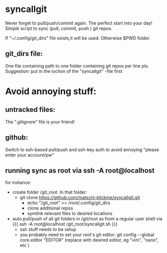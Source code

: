 # syncallgit
Never forget to pull/push/commit again. The perfect start into your day!
Simple script to sync (pull, commit, push )  git repos.

If "~/.config/git_dirs" file exists,it will be used. Otherwise $PWD folder. 

## git_dirs file: 
One file containing path to one folder containing git repos per line pls.
Suggestion: put in the loction of the "syncallgit" -file first

# Avoid annoying stuff:

## untracked files: 
The ".gitignore" file is your friend!

## github: 
Switch to ssh-based pull/push and ssh-key auth to avoid annoying "please enter your account/pw" 

## running sync as root via ssh -A root@localhost 
for instance: 

 * create folder /git_root. In that folder:
     * git clone https://github.com/matschi-klickme/syncallgit.git
        * echo "/git_root" >> /root/.config/git_dirs
        * clone additional repos
        * symlink relevant files to desired locations
 * auto pull/push of all git folders in /git/root as from a regular user shell via {{{ ssh -A root@localhost /git_root/syncallgit.sh  }}}
    * ssh stuff needs to be setup
    * you probably need to set your root's git editor: git config --global core.editor "EDITOR"   (replace with desired editor, eg "vim", "nano", etc )

